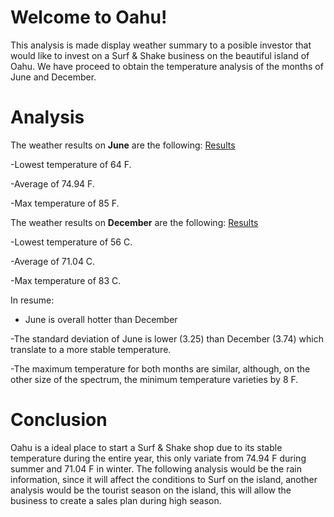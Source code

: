 # Welcome to Oahu!
This analysis is made display weather summary to a posible investor that would like to invest on a Surf & Shake business on the beautiful island of Oahu. We have proceed to obtain the temperature analysis of the months of June and December.  

# Analysis
The weather results on **June** are the following: [Results](Dec_Temperature.png)

-Lowest temperature of 64 F.

-Average of 74.94 F.

-Max temperature of 85 F.

The weather results on **December** are the following: [Results](June_Temperature.png)

-Lowest temperature of 56 C.

-Average of 71.04 C. 

-Max temperature of 83 C.


In resume: 
- June is overall hotter than December 

-The standard deviation of June is lower (3.25) than December (3.74) which translate to a more stable temperature. 

-The maximum temperature for both months are similar, although, on the other size of the spectrum, the minimum temperature varieties by 8 F. 

# Conclusion 
Oahu is a ideal place to start a Surf & Shake shop due to its stable temperature during the entire year, this only variate from 74.94 F during summer and 71.04 F in winter. The following analysis would be the rain information, since it will affect the conditions to Surf on the island, another analysis would be the tourist season on the island, this will allow the business to create a sales plan during high season. 
